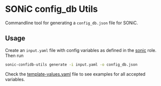 # SONiC config_db Utils

Commandline tool for generating a `config_db.json` file for SONiC.

## Usage

Create an `input.yaml` file with config variables as defined in the [sonic](https://github.com/metal-stack/metal-roles/tree/master/partition/roles/sonic) role.
Then run

```bash
sonic-confidb-utils generate -i input.yaml -o config_db.json
```

Check the [template-values.yaml](template-values.yaml) file to see examples for all accepted variables.
